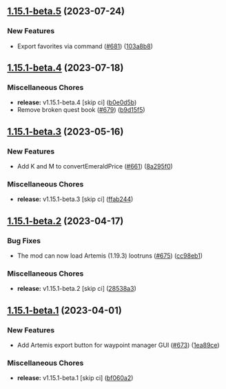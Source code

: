 ## [1.15.1-beta.5](https://github.com/Wynntils/Wynntils/compare/v1.15.1-beta.4...v1.15.1-beta.5) (2023-07-24)


### New Features

* Export favorites via command ([#681](https://github.com/Wynntils/Wynntils/issues/681)) ([103a8b8](https://github.com/Wynntils/Wynntils/commit/103a8b8614f27e8381c01599ca9d35ad68451193))

## [1.15.1-beta.4](https://github.com/Wynntils/Wynntils/compare/v1.15.1-beta.3...v1.15.1-beta.4) (2023-07-18)


### Miscellaneous Chores

* **release:** v1.15.1-beta.4 [skip ci] ([b0e0d5b](https://github.com/Wynntils/Wynntils/commit/b0e0d5b34ce26d519a26c8cef32b3be8c645bd88))
* Remove broken quest book ([#679](https://github.com/Wynntils/Wynntils/issues/679)) ([b9d15f5](https://github.com/Wynntils/Wynntils/commit/b9d15f51efbecfead2afaf9cbac4569ecbf651bb))

## [1.15.1-beta.3](https://github.com/Wynntils/Wynntils/compare/v1.15.1-beta.2...v1.15.1-beta.3) (2023-05-16)


### New Features

* Add K and M to convertEmeraldPrice ([#661](https://github.com/Wynntils/Wynntils/issues/661)) ([8a295f0](https://github.com/Wynntils/Wynntils/commit/8a295f0e5e67f2b66305fa730d2db8a6b274fde9))


### Miscellaneous Chores

* **release:** v1.15.1-beta.3 [skip ci] ([ffab244](https://github.com/Wynntils/Wynntils/commit/ffab244e16a0ab9c3613b11f732ae0e1d2be7719))

## [1.15.1-beta.2](https://github.com/Wynntils/Wynntils/compare/v1.15.1-beta.1...v1.15.1-beta.2) (2023-04-17)


### Bug Fixes

* The mod can now load Artemis (1.19.3) lootruns ([#675](https://github.com/Wynntils/Wynntils/issues/675)) ([cc98eb1](https://github.com/Wynntils/Wynntils/commit/cc98eb12022bf752acdd359883a9254ae35d192c))


### Miscellaneous Chores

* **release:** v1.15.1-beta.2 [skip ci] ([28538a3](https://github.com/Wynntils/Wynntils/commit/28538a36d44442a94940193c981a00604b4fa9d0))

## [1.15.1-beta.1](https://github.com/Wynntils/Wynntils/compare/v1.15.1-beta.0...v1.15.1-beta.1) (2023-04-01)


### New Features

* Add Artemis export button for waypoint manager GUI ([#673](https://github.com/Wynntils/Wynntils/issues/673)) ([1ea89ce](https://github.com/Wynntils/Wynntils/commit/1ea89ce88cb334233387bc971c9218cd5c1d5ee1))


### Miscellaneous Chores

* **release:** v1.15.1-beta.1 [skip ci] ([bf060a2](https://github.com/Wynntils/Wynntils/commit/bf060a250ebddac1a4139d5ae312a96316bafe0a))

